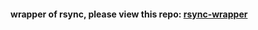 #### wrapper of rsync, please view this repo: [rsync-wrapper](https://github.com/Three-legged-white-crow/rsync-wrapper)

